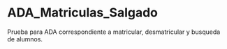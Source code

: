 # ADA_Matriculas_Salgado
Prueba para ADA correspondiente a matricular, desmatricular y busqueda de alumnos.
